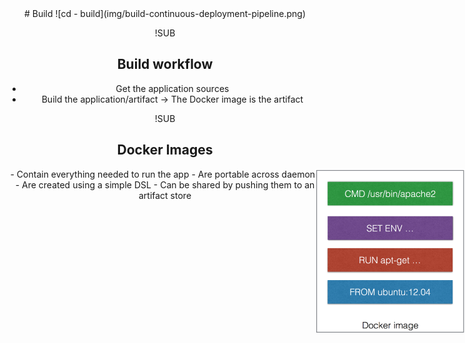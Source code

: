 <!-- .slide: data-background="#64217E" -->
<center>
# Build
![cd - build](img/build-continuous-deployment-pipeline.png) <!-- .element: class="noborder" -->

!SUB
## Build workflow
- Get the application sources <!-- .element: class="fragment" -->
- Build the application/artifact <!-- .element: class="fragment" --> <span class="fragment">-> The Docker image is the artifact</span>

!SUB
## Docker Images

<div style="position: absolute; right: 0; top:100; width: 25%; height: auto;"><img src="img/docker-image.png"/></div>
- Contain everything needed to run the app
- Are portable across daemons
- Are created using a simple DSL
- Can be shared by pushing them to an artifact store
